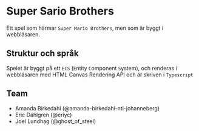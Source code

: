 # Super Sario Brothers
Ett spel som härmar `Super Mario Brothers`, men som är byggt i webbläsaren.

## Struktur och språk
Spelet är byggt på ett `ECS` (`E`ntity `C`omponent `S`ystem), och renderas i webbläsaren med HTML Canvas Rendering API och är skriven i `Typescript`

## Team
- Amanda Birkedahl (@amanda-birkedahl-nti-johanneberg)
- Eric Dahlgren (@eriyc)
- Joel Lundhag (@ghost_of_steel)